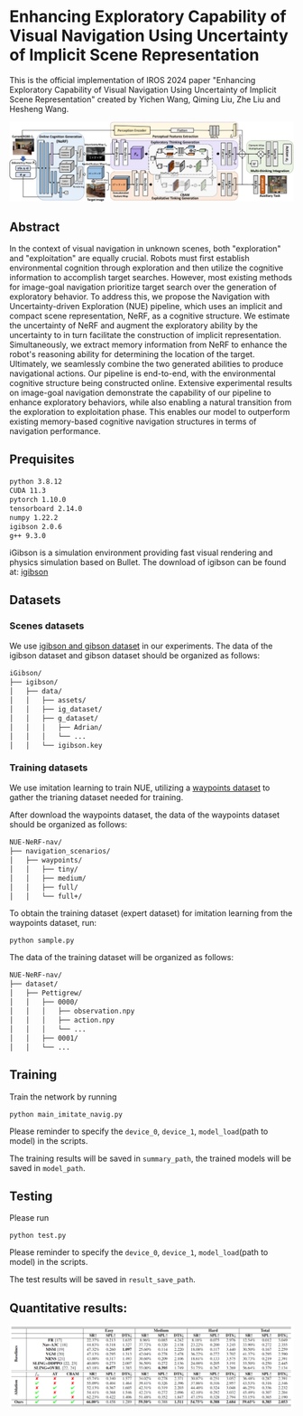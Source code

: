 # Enhancing Exploratory Capability of Visual Navigation Using Uncertainty of Implicit Scene Representation

This is the official implementation of IROS 2024 paper "Enhancing Exploratory Capability of Visual Navigation Using Uncertainty of Implicit Scene Representation" created by Yichen Wang, Qiming Liu, Zhe Liu and Hesheng Wang.

![](doc/network.png)

## Abstract

In the context of visual navigation in unknown scenes, both "exploration" and "exploitation" are equally crucial. Robots must first establish environmental cognition through exploration and then utilize the cognitive information to accomplish target searches. However, most existing methods for image-goal navigation prioritize target search over the generation of exploratory behavior. To address this, we propose the Navigation with Uncertainty-driven Exploration (NUE) pipeline, which uses an implicit and compact scene representation, NeRF, as a cognitive structure. We estimate the uncertainty of NeRF and augment the exploratory ability by the uncertainty to in turn facilitate the construction of implicit representation. Simultaneously, we extract memory information from NeRF to enhance the robot's reasoning ability for determining the location of the target. Ultimately, we seamlessly combine the two generated abilities to produce navigational actions. Our pipeline is end-to-end, with the environmental cognitive structure being constructed online. Extensive experimental results on image-goal navigation demonstrate the capability of our pipeline to enhance exploratory behaviors, while also enabling a natural transition from the exploration to exploitation phase. This enables our model to outperform existing memory-based cognitive navigation structures in terms of navigation performance.

## Prequisites

```
python 3.8.12
CUDA 11.3
pytorch 1.10.0
tensorboard 2.14.0
numpy 1.22.2
igibson 2.0.6
g++ 9.3.0
```
iGibson is a simulation environment providing fast visual rendering and physics simulation based on Bullet. The download of igibson can be found at: [igibson](https://github.com/StanfordVL/iGibson)

## Datasets

### Scenes datasets
We use [igibson and gibson dataset](https://stanfordvl.github.io/iGibson/dataset.html) in our experiments. The data of the igibson dataset and gibson dataset should be organized as follows:
```
iGibson/
├── igibson/
│   ├── data/
│   │   ├── assets/
│   │   ├── ig_dataset/
│   │   ├── g_dataset/
│   │   │   ├── Adrian/
│   │   │   └── ...
│   │   └── igibson.key
```

### Training datasets
We use imitation learning to train NUE, utilizing a [waypoints dataset](https://github.com/StanfordVL/GibsonEnv/blob/master/gibson/data/README.md#dataset-splits) to gather the trianing dataset needed for training.

After download the waypoints dataset, the data of the waypoints dataset should be organized as follows:
```
NUE-NeRF-nav/
├── navigation_scenarios/
│   ├── waypoints/
│   │   ├── tiny/
│   │   ├── medium/
│   │   ├── full/
│   │   └── full+/
```

To obtain the training dataset (expert dataset) for imitation learning from the waypoints dataset, run:

```
python sample.py
```

The data of the training dataset will be organized as follows:

```
NUE-NeRF-nav/
├── dataset/
│   ├── Pettigrew/
│   │   ├── 0000/
│   │   │   ├── observation.npy
│   │   │   ├── action.npy
│   │   │   └── ...
│   │   ├── 0001/
│   │   └── ...
```


## Training

Train the network by running
```
python main_imitate_navig.py
```
Please reminder to specify the `device_0`, `device_1`, `model_load`(path to model) in the scripts.

The training results will be saved in `summary_path`, the trained models will be saved in `model_path`.

## Testing

Please run
```
python test.py
```
Please reminder to specify the `device_0`, `device_1`, `model_load`(path to model) in the scripts.

The test results will be saved in `result_save_path`.

## Quantitative results:

![](doc/result.png)
